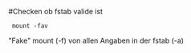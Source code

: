 #Checken ob fstab valide ist

     mount -fav
     
"Fake" mount (-f) von allen Angaben in der fstab (-a) 
